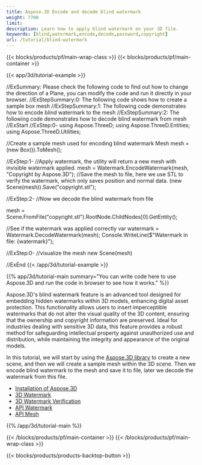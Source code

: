 ```yaml
---
title: Aspose.3D Encode and decode blind watermark
weight: 7700
limit: 
description: Learn how to apply blind watermark on your 3D file.
keywords: [blind,watermark,encode,decode,password,copyright]
url: /tutorial/blind-watermark
---
```


{{< blocks/products/pf/main-wrap-class >}}
{{< blocks/products/pf/main-container >}}

{{< app/3d/tutorial-example >}}


//ExSummary: Please check the following code to find out how to change the direction of a Plane, you can modify the code and run it directly in your browser.
//ExStepSummary:0: The following code shows how to create a sample box mesh
//ExStepSummary:1: The following code demonstrates how to encode blind watermark to the mesh
//ExStepSummary:2: The following code demonstrates how to decode blind watermark from mesh
//ExStart
//ExStep:0-
using Aspose.ThreeD;
using Aspose.ThreeD.Entities;
using Aspose.ThreeD.Utilities;


//Create a sample mesh used for encoding blind watermark
Mesh mesh = (new Box()).ToMesh();


//ExStep:1-
//Apply watermark, the utility will return a new mesh with invisible watermark applied.
mesh = Watermark.EncodeWatermark(mesh, "Copyright by Aspose.3D");
//Save the mesh to file, here we use STL to verify the watermark, which only saves position and normal data.
(new Scene(mesh)).Save("copyright.stl");

//ExStep:2-
//Now we decode the blind watermark from file

mesh = Scene.FromFile("copyright.stl").RootNode.ChildNodes[0].GetEntity<Mesh>();

//See if the watermark was applied correctly
var watermark = Watermark.DecodeWatermark(mesh);
Console.WriteLine($"Watermark in file: {watermark}");

//ExStep:0-
//visualize the mesh
new Scene(mesh)

//ExEnd
{{< /app/3d/tutorial-example >}}

{{% app/3d/tutorial-main summary="You can write code here to use Aspose.3D and run the code in browser to see how it works." %}}


Aspose.3D's blind watermark feature is an advanced tool designed for embedding hidden watermarks within 3D models, enhancing digital asset protection. This functionality allows users to insert imperceptible watermarks that do not alter the visual quality of the 3D content, ensuring that the ownership and copyright information are preserved. Ideal for industries dealing with sensitive 3D data, this feature provides a robust method for safeguarding intellectual property against unauthorized use and distribution, while maintaining the integrity and appearance of the original models.


In this tutorial, we will start by using the <a href="https://www.nuget.org/packages/Aspose.3D">Aspose.3D library</a> to create a new scene, and then we will create a sample mesh within the 3D scene. Then we encode blind watermark to the mesh and save it to file, later we decode the watermark from this file.

* [Installation of Aspose.3D](https://docs.aspose.com/3d/net/installation/)
* [3D Watermark](https://products.aspose.app/3d/watermark)
* [3D Watermark Verification](https://products.aspose.app/3d/verify-watermark)
* [API Watermark](https://reference.aspose.com/3d/net/aspose.threed.utilities/watermark/)
* [API Mesh](https://reference.aspose.com/3d/net/aspose.threed.entities/mesh/)

{{% /app/3d/tutorial-main %}}

{{< /blocks/products/pf/main-container >}}
{{< /blocks/products/pf/main-wrap-class >}}

{{< blocks/products/products-backtop-button >}}

